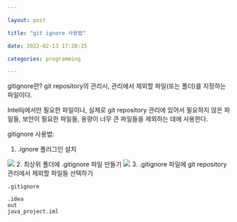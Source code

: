 ```yaml
---

layout: post

title: "git ignore 사용법"

date: 2022-02-13 17:28:15

categories: programming

---
```


gitignore란?
git repository의 관리시, 관리에서 제외할 파일(또는 폴더)를 지정하는 파일이다.

Intellij에서만 필요한 파일이나, 실제로 git repository 관리에 있어서 필요하지 않은 파일들, 보안이 필요한 파일들, 용량이 너무 큰 파일들을 제외하는 데에 사용한다.

gitignore 사용법: 

1. .ignore 플러그인 설치
<img  src="https://cndiqor0512.github.io/img/ignore.PNG">
2. 최상위 폴더에 .gitignore 파일 만들기
<img  src="https://cndiqor0512.github.io/img/ignore2.png">
3. .gitignore 파일에 git repository 관리에서 제외할 파일들 선택하기

    .gitignore
    
    .idea  
    out  
    java_project.iml
